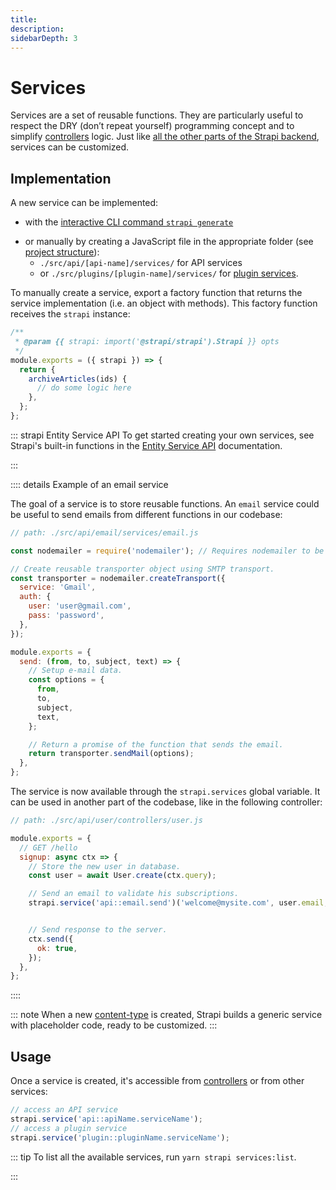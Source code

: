 ```yaml
---
title: 
description: 
sidebarDepth: 3
---
```


<!-- TODO: update SEO -->

# Services

Services are a set of reusable functions. They are particularly useful to respect the DRY (don’t repeat yourself) programming concept and to simplify [controllers](/developer-docs/latest/development/backend-customization/controllers.md) logic. Just like [all the other parts of the Strapi backend](/developer-docs/latest/development/backend-customization.md), services can be customized.
<!-- TODO: remove this comment — the links above will work only when merged with PR #446 -->

## Implementation

A new service can be implemented:

- with the [interactive CLI command `strapi generate`](/developer-docs/latest/developer-resources/cli/CLI.md#strapi-generate)
<!-- TODO: update CLI documentation with the new interactive `strapi generate` -->
- or manually by creating a JavaScript file in the appropriate folder (see [project structure](/developer-docs/latest/setup-deployment-guides/file-structure.md)):
  - `./src/api/[api-name]/services/` for API services
  - or `./src/plugins/[plugin-name]/services/` for [plugin services](/developer-docs/latest/developer-resources/plugin-api-reference/server.md#services).

To manually create a service, export a factory function that returns the service implementation (i.e. an object with methods). This factory function receives the `strapi` instance:

```js
/**
 * @param {{ strapi: import('@strapi/strapi').Strapi }} opts
 */
module.exports = ({ strapi }) => {
  return {
    archiveArticles(ids) {
      // do some logic here
    },
  };
};
```

::: strapi Entity Service API
To get started creating your own services, see Strapi's built-in functions in the [Entity Service API](/developer-docs/latest/developer-resources/database-apis-reference/entity-service-api.md) documentation.
<!-- TODO: remove this comment — the link above won't work until merged with PR #445 -->
:::

:::: details Example of an email service

The goal of a service is to store reusable functions. An `email` service could be useful to send emails from different functions in our codebase:

```js
// path: ./src/api/email/services/email.js

const nodemailer = require('nodemailer'); // Requires nodemailer to be installed (npm install nodemailer)

// Create reusable transporter object using SMTP transport.
const transporter = nodemailer.createTransport({
  service: 'Gmail',
  auth: {
    user: 'user@gmail.com',
    pass: 'password',
  },
});

module.exports = {
  send: (from, to, subject, text) => {
    // Setup e-mail data.
    const options = {
      from,
      to,
      subject,
      text,
    };

    // Return a promise of the function that sends the email.
    return transporter.sendMail(options);
  },
};
```

The service is now available through the `strapi.services` global variable. It can be used in another part of the codebase, like in the following controller:

```js
// path: ./src/api/user/controllers/user.js

module.exports = {
  // GET /hello
  signup: async ctx => {
    // Store the new user in database.
    const user = await User.create(ctx.query);

    // Send an email to validate his subscriptions.
    strapi.service('api::email.send')('welcome@mysite.com', user.email, 'Welcome', '...');


    // Send response to the server.
    ctx.send({
      ok: true,
    });
  },
};
```

::::

::: note
When a new [content-type](/developer-docs/latest/development/backend-customization/models.md#content-types) is created, Strapi builds a generic service with placeholder code, ready to be customized.
:::

## Usage

Once a service is created, it's accessible from [controllers](/developer-docs/latest/development/backend-customization/controllers.md) or from other services:

```js
// access an API service
strapi.service('api::apiName.serviceName');
// access a plugin service
strapi.service('plugin::pluginName.serviceName');
```

::: tip
To list all the available services, run `yarn strapi services:list`.
<!-- TODO: add this to CLI reference -->
:::
